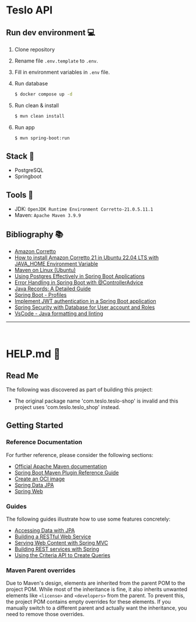 # Teslo API

## Run dev environment 💻

1. Clone repository

2. Rename file `.env.template` to `.env`.

3. Fill in environment variables in `.env` file.

4. Run database

   ```bash
   $ docker compose up -d
   ```

5. Run clean & install

   ```bash
   $ mvn clean install
   ```

6. Run app

   ```bash
   $ mvn spring-boot:run
   ```

## Stack 🚧

- PostgreSQL
- Springboot

## Tools 🔧

- JDK: `OpenJDK Runtime Environment Corretto-21.0.5.11.1`
- Maven: `Apache Maven 3.9.9`

## Bibliography 📚

- [Amazon Corretto](https://aws.amazon.com/es/corretto/?filtered-posts.sort-by=item.additionalFields.createdDate&filtered-posts.sort-order=desc)
- [How to install Amazon Corretto 21 in Ubuntu 22.04 LTS with JAVA_HOME Environment Variable](https://www.youtube.com/watch?app=desktop&v=sY_9CwGSCJ0)
- [Maven on Linux (Ubuntu)](https://www.digitalocean.com/community/tutorials/install-maven-linux-ubuntu#installing-maven-on-linux-ubuntu)
- [Using Postgres Effectively in Spring Boot Applications](https://hackernoon.com/using-postgres-effectively-in-spring-boot-applications)
- [Error Handling in Spring Boot with @ControllerAdvice](https://freedium.cfd/https://erkanyasun.medium.com/advanced-error-handling-in-spring-boot-with-controlleradvice-2526803890f9)
- [Java Records: A Detailed Guide](https://freedium.cfd/https://erkanyasun.medium.com/understanding-java-records-a-detailed-guide-510ce4a1bc42)
- [Spring Boot - Profiles](./docs/spring-boot-profiles.md)
- [Implement JWT authentication in a Spring Boot application](https://medium.com/@tericcabrel/implement-jwt-authentication-in-a-spring-boot-3-application-5839e4fd8fac)
- [Spring Security with Database for User account and Roles](https://medium.com/@prasanta-paul/spring-security-with-database-for-user-account-and-roles-ec3c7540db6e)
- [VsCode - Java formatting and linting](https://code.visualstudio.com/docs/java/java-linting)

---

<br/>

# HELP.md 🔷

## Read Me

The following was discovered as part of building this project:

- The original package name 'com.teslo.teslo-shop' is invalid and this project uses 'com.teslo.teslo_shop' instead.

## Getting Started

### Reference Documentation

For further reference, please consider the following sections:

- [Official Apache Maven documentation](https://maven.apache.org/guides/index.html)
- [Spring Boot Maven Plugin Reference Guide](https://docs.spring.io/spring-boot/3.4.1/maven-plugin)
- [Create an OCI image](https://docs.spring.io/spring-boot/3.4.1/maven-plugin/build-image.html)
- [Spring Data JPA](https://docs.spring.io/spring-boot/3.4.1/reference/data/sql.html#data.sql.jpa-and-spring-data)
- [Spring Web](https://docs.spring.io/spring-boot/3.4.1/reference/web/servlet.html)

### Guides

The following guides illustrate how to use some features concretely:

- [Accessing Data with JPA](https://spring.io/guides/gs/accessing-data-jpa/)
- [Building a RESTful Web Service](https://spring.io/guides/gs/rest-service/)
- [Serving Web Content with Spring MVC](https://spring.io/guides/gs/serving-web-content/)
- [Building REST services with Spring](https://spring.io/guides/tutorials/rest/)
- [Using the Criteria API to Create Queries](https://jakarta.ee/learn/docs/jakartaee-tutorial/current/persist/persistence-criteria/persistence-criteria.html)

### Maven Parent overrides

Due to Maven's design, elements are inherited from the parent POM to the project POM.
While most of the inheritance is fine, it also inherits unwanted elements like `<license>` and `<developers>` from the parent.
To prevent this, the project POM contains empty overrides for these elements.
If you manually switch to a different parent and actually want the inheritance, you need to remove those overrides.
